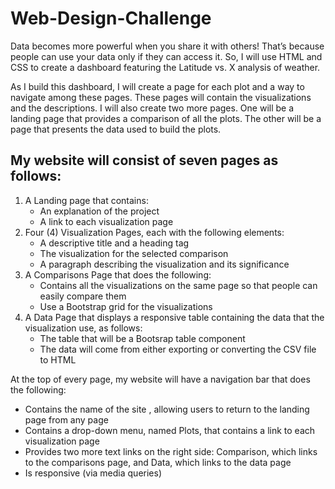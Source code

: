 # Web-Design-Challenge

Data becomes more powerful when you share it with others! That’s because people can use your data only if they can access it. So, I will use HTML and CSS to create a dashboard featuring the Latitude vs. X analysis of weather.

As I build this dashboard, I will create a page for each plot and a way to navigate among these pages. These pages will contain the visualizations and the descriptions. I will also create two more pages. One will be a landing page that provides a comparison of all the plots. The other will be a page that presents the data used to build the plots.

## My website will consist of seven pages as follows:
1. A Landing page that contains:
    - An explanation of the project
    - A link to each visualization page
2. Four (4) Visualization Pages, each with the following elements:
    - A descriptive title and a heading tag
    - The visualization for the selected comparison
    - A paragraph describing the visualization and its significance
3. A Comparisons Page that does the following:
    - Contains all the visualizations on the same page so that people can easily compare them
    - Use a Bootstrap grid for the visualizations
4. A Data Page that displays a responsive table containing the data that the visualization use, as follows:
    - The table that will be a Bootsrap table component
    - The data will come from either exporting or converting the CSV file to HTML
    
At the top of every page, my website will have a navigation bar that does the following:
  - Contains the name of the site , allowing users to return to the landing page from any page
  - Contains a drop-down menu, named Plots, that contains a link to each visualization page
  - Provides two more text links on the right side: Comparison, which links to the comparisons page, and Data, which links to the data page
  - Is responsive (via media queries)
    
